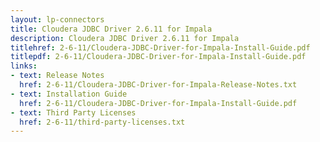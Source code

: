 ```yaml
---
layout: lp-connectors
title: Cloudera JDBC Driver 2.6.11 for Impala
description: Cloudera JDBC Driver 2.6.11 for Impala
titlehref: 2-6-11/Cloudera-JDBC-Driver-for-Impala-Install-Guide.pdf
titlepdf: 2-6-11/Cloudera-JDBC-Driver-for-Impala-Install-Guide.pdf
links:
- text: Release Notes
  href: 2-6-11/Cloudera-JDBC-Driver-for-Impala-Release-Notes.txt
- text: Installation Guide
  href: 2-6-11/Cloudera-JDBC-Driver-for-Impala-Install-Guide.pdf
- text: Third Party Licenses
  href: 2-6-11/third-party-licenses.txt
---
```

